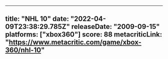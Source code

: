
---
title: "NHL 10"
date: "2022-04-09T23:38:29.785Z"
releaseDate: "2009-09-15"
platforms: ["xbox360"]
score: 88
metacriticLink: "https://www.metacritic.com/game/xbox-360/nhl-10"
---
